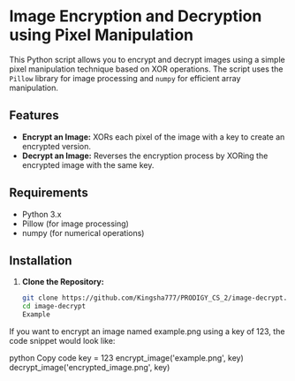 # Image Encryption and Decryption using Pixel Manipulation

This Python script allows you to encrypt and decrypt images using a simple pixel manipulation technique based on XOR operations. The script uses the `Pillow` library for image processing and `numpy` for efficient array manipulation.

## Features
- **Encrypt an Image:** XORs each pixel of the image with a key to create an encrypted version.
- **Decrypt an Image:** Reverses the encryption process by XORing the encrypted image with the same key.

## Requirements
- Python 3.x
- Pillow (for image processing)
- numpy (for numerical operations)

## Installation

1. **Clone the Repository:**
   ```bash
   git clone https://github.com/Kingsha777/PRODIGY_CS_2/image-decrypt.py
   cd image-decrypt
   Example
If you want to encrypt an image named example.png using a key of 123, the code snippet would look like:

python
Copy code
key = 123
encrypt_image('example.png', key)
decrypt_image('encrypted_image.png', key)
